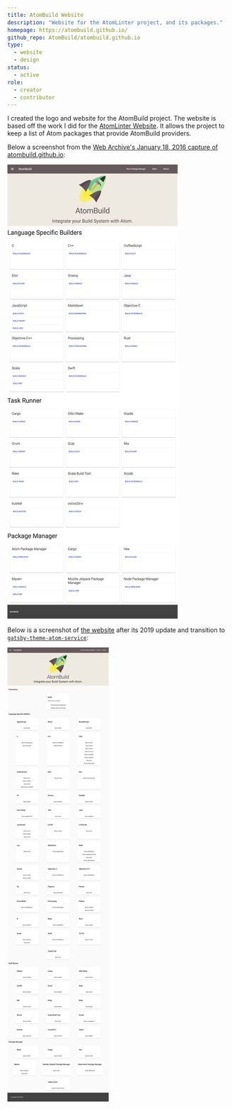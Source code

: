 ```yaml
---
title: AtomBuild Website
description: "Website for the AtomLinter project, and its packages."
homepage: https://atombuild.github.io/
github_repo: AtomBuild/atombuild.github.io
type:
  - website
  - design
status:
  - active
role:
  - creator
  - contributor
---
```


I created the logo and website for the AtomBuild project. The website is based off the work I did for the [AtomLinter Website](/portfolio/atomlinter-website). It allows the project to keep a list of Atom packages that provide AtomBuild providers.

Below a screenshot from the [Web Archive's January 18, 2016 capture of atombuild.github.io](https://web.archive.org/web/20160118122709/https://atombuild.github.io/):

![Screenshot from the Web Archive's January 18, 2016 capture of atombuild.github.io](../assets/images/screenshot-web.archive.org-2019.12.29-00_55_47.png)

Below is a screenshot of [the website](https://atombuild.github.io) after its 2019 update and transition to [`gatsby-theme-atom-service`](/portfolio/gatsby-theme-atom-service):

![Screenshot of atombuild.github.io website after transitioning to Gatsby Theme.](../assets/images/screenshot-atombuild.github.io-2019.12.29-01_01_03.png)
